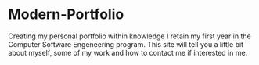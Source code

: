 # Modern-Portfolio
Creating my personal portfolio within knowledge I retain my first year in the Computer Software Engeneering program.
This site will tell you a little bit about myself, some of my work and how to contact me if interested in me.
